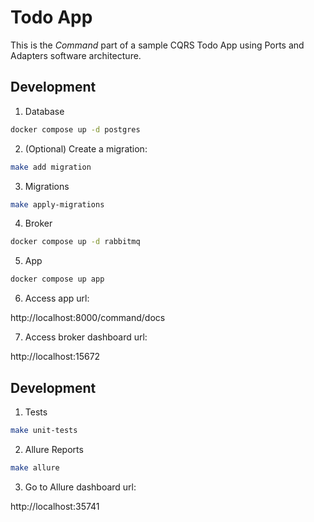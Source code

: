 # Todo App

This is the _Command_ part of a sample CQRS Todo App using Ports and Adapters software architecture.

## Development

1. Database

```sh
docker compose up -d postgres
```

2. (Optional) Create a migration:

```sh
make add migration
```

3. Migrations

```sh
make apply-migrations
```

4. Broker

```sh
docker compose up -d rabbitmq
```

5. App

```sh
docker compose up app
```

6. Access app url:

http://localhost:8000/command/docs

7. Access broker dashboard url:

http://localhost:15672

## Development

1. Tests

```sh
make unit-tests
```

2. Allure Reports

```sh
make allure
```

3. Go to Allure dashboard url:

http://localhost:35741
